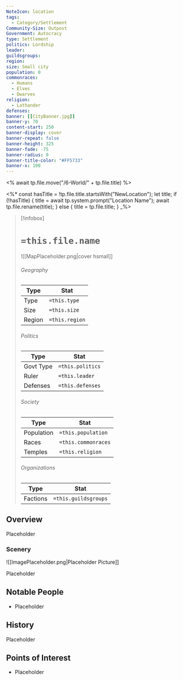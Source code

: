 ```yaml
---
NoteIcon: location
tags:
  - Category/Settlement
Community-Size: Outpost
Government: Autocracy
type: Settlement
politics: Lordship
leader: 
guildsgroups: 
region: 
size: Small city
population: 0
commonraces:
  - Humans
  - Elves
  - Dwarves
religion:
  - Lathander
defenses:
banner: [[CityBanner.jpg]]
banner-y: 70
content-start: 250
banner-display: cover
banner-repeat: false
banner-height: 325
banner-fade: -75
banner-radius: 0
banner-title-color: "#FF5733"
banner-x: 100
---
```


<% await tp.file.move("/6-World/" + tp.file.title) %>

<%*
const hasTitle = !tp.file.title.startsWith("NewLocation");
let title;
if (!hasTitle) {
    title = await tp.system.prompt("Location Name");
    await tp.file.rename(title);
} else {
    title = tp.file.title;
}
_%>


> [!infobox]
> # `=this.file.name`
> ![[MapPlaceholder.png|cover hsmall]]
> ###### Geography
> Type |  Stat |
> ---|---|
> Type | `=this.type` |
> Size | `=this.size` |
> Region | `=this.region` |
> ###### Politics
> Type |  Stat |
> ---|---|
> Govt Type | `=this.politics` |
> Ruler | `=this.leader` |
> Defenses | `=this.defenses` |
> 
> ###### Society
> Type |  Stat |
> ---|---|
> Population | `=this.population` |
> Races | `=this.commonraces` |
> Temples | `=this.religion`  |
> ###### Organizations
> Type |  Stat |
> ---|---|
> Factions| `=this.guildsgroups`|

## Overview

Placeholder

### Scenery
![[ImagePlaceholder.png|Placeholder Picture]]

Placeholder

## Notable People
- Placeholder

## History

Placeholder

## Points of Interest
- Placeholder

